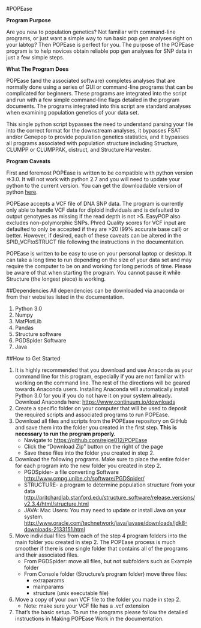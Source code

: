 #POPEase

**Program Purpose**

Are you new to population genetics? Not familiar with command-line programs, or
just want a simple way to run basic pop gen analyses right on your labtop?
Then POPEase is perfect for you. The purpose of the POPEase program is to help
novices obtain reliable pop gen analyses for SNP data in just a few simple steps.

**What The Program Does**

POPEase (and the associated software) completes analyses that are
normally done using a series of GUI or command-line programs that can be complicated
for beginners.  These programs are integrated into the script and run with a few
simple command-line flags detailed in the program documents. The programs integrated
into this script are standard analyses when examining population genetics of your
data set.

This single python script bypasses the need to understand parsing your file into
the correct format for the downstream analyses, it bypasses FSAT and/or Genepop to
provide population genetics statistics, and it bypasses all programs associated with
population structure including Structure, CLUMPP or CLUMPPAK, distruct, and Structure
Harvester.

**Program Caveats**

First and foremost POPEase is written to be compatible with python version
=>3.0. It will not work with python 2.7 and you will need to update your python to the
current version. You can get the downloadable version of python [here](https://www.python.org/downloads/release/python-351/).

POPEase accepts a VCF file of DNA SNP data. The program is currently only
able to handle VCF data for diploid individuals and is defaulted to output
genotypes as missing if the read depth is not >5. EasyPOP also excludes
non-polymorphic SNPs. Phred Quality scores for VCF input are defaulted to only
be accepted if they are >20 (99% accurate base call) or better. However, if desired,
each of these caveats can be altered in the SPID_VCFtoSTRUCT file following the
instructions in the documentation.

POPEase is written to be easy to use on your personal laptop or
desktop. It can take a long time to run depending on the size of your data set
and may require the computer to be on and working for long periods of time.
Please be aware of that when starting the program. You cannot pause it while
Structure (the longest piece) is working.

##Dependencies
All dependencies can be downloaded via anaconda or from their websites listed
in the documentation.
1. Python 3.0
2. Numpy
3. MatPlotLib
4. Pandas
5. Structure software
6. PGDSpider Software
7. Java

##How to Get Started
1. It is highly recommended that you download and use Anaconda as your command line for this program, especially if you are not familiar with working on the command line.  The rest of the directions will be geared towards Anaconda users. Installing Anaconda will automatically install Python 3.0 for you if you do not have it on your system already. Download Anaconda here: https://www.continuum.io/downloads
2. Create a specific folder on your computer that will be used to deposit the required scripts and associated programs to run POPEase.
3. Download all files and scripts from the POPEase repository on GitHub and save them into the folder you created in the first step. **This is necessary to run the program properly.**
    * Navigate to https://github.com/reige012/POPEase
    * Click the “Download Zip” button on the right of the page
    * Save these files into the folder you created in step 2.
4. Download the following programs. Make sure to place the entire folder for each program into the new folder you created in step 2.
    * PGDSpider- a file converting Software  http://www.cmpg.unibe.ch/software/PGDSpider/
    * STRUCTURE- a program to determine population structure from your data        http://pritchardlab.stanford.edu/structure_software/release_versions/v2.3.4/html/structure.html
    * JAVA: Mac Users: You may need to update or install Java on your system. http://www.oracle.com/technetwork/java/javase/downloads/jdk8-downloads-2133151.html
5. Move individual files from each of the step 4 program folders into the main folder you created in step 2. The POPEase process is much smoother if there is one single folder that contains all of the programs and their associated files.
    * From PGDSpider: move all files, but not subfolders such as Example folder
    * From Console folder (Structure’s program folder) move three files:
        * extraparams
        * mainparams
        * structure (unix executable file)
6. Move a copy of your own VCF file to the folder you made in step 2.
    * Note: make sure your VCF file has a .vcf extension
7. That’s the basic setup. To run the programs please follow the detailed instructions in Making POPEase Work  in the documentation.
